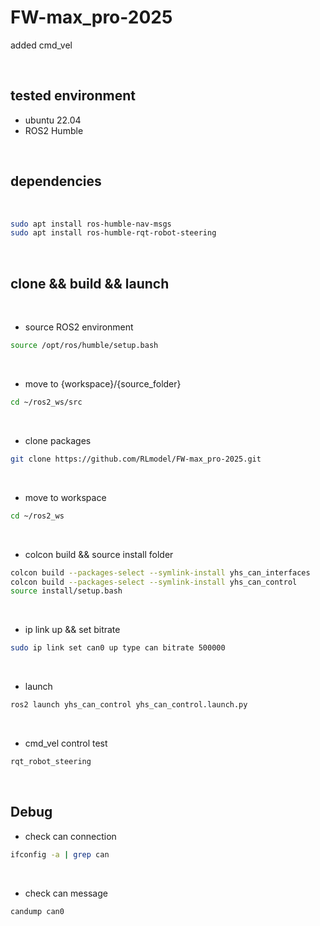 # FW-max_pro-2025
added cmd_vel



<br/>

## tested environment

- ubuntu 22.04
- ROS2 Humble

<br/>

## dependencies

<br/>

```bash
sudo apt install ros-humble-nav-msgs
sudo apt install ros-humble-rqt-robot-steering
```

<br/>

## clone && build && launch

<br/>

- source ROS2 environment

```bash
source /opt/ros/humble/setup.bash
```

<br/>

- move to {workspace}/{source_folder}

```bash
cd ~/ros2_ws/src
```

<br/>

- clone packages

```bash
git clone https://github.com/RLmodel/FW-max_pro-2025.git
```

<br/>

- move to workspace

```bash
cd ~/ros2_ws
```

<br/>

- colcon build && source install folder

```bash
colcon build --packages-select --symlink-install yhs_can_interfaces
colcon build --packages-select --symlink-install yhs_can_control
source install/setup.bash
```

<br/>

- ip link up && set bitrate

```bash
sudo ip link set can0 up type can bitrate 500000
```

<br/>

- launch

```bash
ros2 launch yhs_can_control yhs_can_control.launch.py
```

<br/>

- cmd_vel control test

```bash
rqt_robot_steering
```

<br/>

## Debug

- check can connection

```bash
ifconfig -a | grep can
```
<br/>

- check can message

```bash
candump can0
```

<br/>


